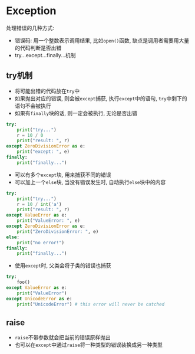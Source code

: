 # Exception

处理错误的几种方式:
* 错误码: 用一个整数表示调用结果, 比如`open()`函数, 缺点是调用者需要用大量的代码判断是否出错
* try...except...finally...机制

## try机制
* 将可能出错的代码放在`try`中
* 如果抛出对应的错误, 则会被`except`捕获, 执行`except`中的语句, `try`中剩下的语句不会被执行
* 如果有`finally`块的话, 则一定会被执行, 无论是否出错

```python
try:
    print("try...")
    r = 10 / 0
    print("result: ", r)
except ZeroDivisionError as e:
    print("except: ", e)
finally:
    print("finally...")
```

* 可以有多个`except`块, 用来捕获不同的错误
* 可以加上一个`else`块, 当没有错误发生时, 自动执行`else`块中的内容
```python
try:
    print("try...")
    r = 10 / int('a')
    print("result: ", r)
except ValueError as e:
    print("ValueError: ", e)
except ZeroDivisionError as e:
    print("ZeroDivisionError: ", e)
else:
    print("no error!")
finally:
    print("finally...")
```

* 使用`except`时, 父类会将子类的错误也捕获
```python
try:
    foo()
except ValueError as e:
    print("ValueError")
except UnicodeError as e:
    print("UnicodeError") # this error will never be catched
```

## raise
* `raise`不带参数就会把当前的错误原样抛出
* 也可以在`except`中通过`raise`将一种类型的错误装换成另一种类型
